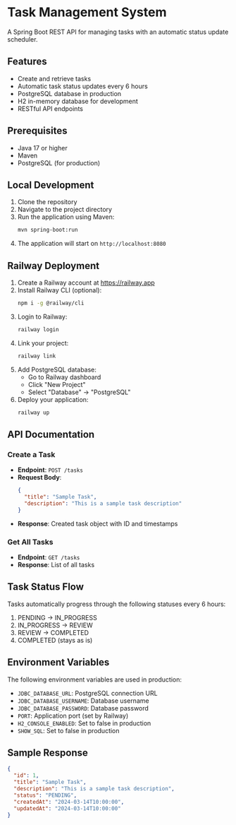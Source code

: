# Task Management System

A Spring Boot REST API for managing tasks with an automatic status update scheduler.

## Features

- Create and retrieve tasks
- Automatic task status updates every 6 hours
- PostgreSQL database in production
- H2 in-memory database for development
- RESTful API endpoints

## Prerequisites

- Java 17 or higher
- Maven
- PostgreSQL (for production)

## Local Development

1. Clone the repository
2. Navigate to the project directory
3. Run the application using Maven:
   ```bash
   mvn spring-boot:run
   ```
4. The application will start on `http://localhost:8080`

## Railway Deployment

1. Create a Railway account at https://railway.app
2. Install Railway CLI (optional):
   ```bash
   npm i -g @railway/cli
   ```
3. Login to Railway:
   ```bash
   railway login
   ```
4. Link your project:
   ```bash
   railway link
   ```
5. Add PostgreSQL database:
   - Go to Railway dashboard
   - Click "New Project"
   - Select "Database" → "PostgreSQL"
6. Deploy your application:
   ```bash
   railway up
   ```

## API Documentation

### Create a Task
- **Endpoint**: `POST /tasks`
- **Request Body**:
  ```json
  {
    "title": "Sample Task",
    "description": "This is a sample task description"
  }
  ```
- **Response**: Created task object with ID and timestamps

### Get All Tasks
- **Endpoint**: `GET /tasks`
- **Response**: List of all tasks

## Task Status Flow

Tasks automatically progress through the following statuses every 6 hours:
1. PENDING → IN_PROGRESS
2. IN_PROGRESS → REVIEW
3. REVIEW → COMPLETED
4. COMPLETED (stays as is)

## Environment Variables

The following environment variables are used in production:
- `JDBC_DATABASE_URL`: PostgreSQL connection URL
- `JDBC_DATABASE_USERNAME`: Database username
- `JDBC_DATABASE_PASSWORD`: Database password
- `PORT`: Application port (set by Railway)
- `H2_CONSOLE_ENABLED`: Set to false in production
- `SHOW_SQL`: Set to false in production

## Sample Response

```json
{
  "id": 1,
  "title": "Sample Task",
  "description": "This is a sample task description",
  "status": "PENDING",
  "createdAt": "2024-03-14T10:00:00",
  "updatedAt": "2024-03-14T10:00:00"
}
``` 